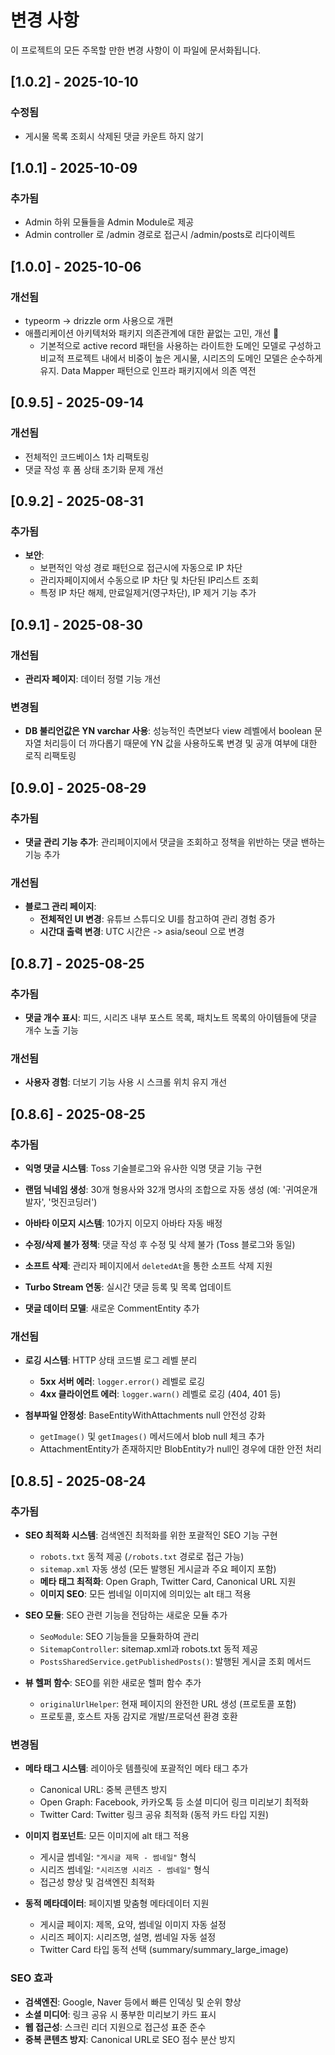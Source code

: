 # 변경 사항

이 프로젝트의 모든 주목할 만한 변경 사항이 이 파일에 문서화됩니다.

## [1.0.2] - 2025-10-10

### 수정됨
  - 게시물 목록 조회시 삭제된 댓글 카운트 하지 않기

## [1.0.1] - 2025-10-09

### 추가됨
  - Admin 하위 모듈들을 Admin Module로 제공
  - Admin controller 로 /admin 경로로 접근시 /admin/posts로 리다이렉트

## [1.0.0] - 2025-10-06

### 개선됨
  - typeorm -> drizzle orm 사용으로 개편
  - 애플리케이션 아키텍처와 패키지 의존관계에 대한 끝없는 고민, 개선 👾
    - 기본적으로 active record 패턴을 사용하는 라이트한 도메인 모델로 구성하고 
    비교적 프로젝트 내에서 비중이 높은 게시물, 시리즈의 도메인 모델은 순수하게 유지.
    Data Mapper 패턴으로 인프라 패키지에서 의존 역전


## [0.9.5] - 2025-09-14

### 개선됨
  - 전체적인 코드베이스 1차 리팩토링
  - 댓글 작성 후 폼 상태 초기화 문제 개선

## [0.9.2] - 2025-08-31

### 추가됨
  - **보안**: 
    - 보편적인 악성 경로 패턴으로 접근시에 자동으로 IP 차단
    - 관리자페이지에서 수동으로 IP 차단 및 차단된 IP리스트 조회
    - 특정 IP 차단 해제, 만료일제거(영구차단), IP 제거 기능 추가

## [0.9.1] - 2025-08-30

### 개선됨
  - **관리자 페이지**: 데이터 정렬 기능 개선

### 변경됨
  - **DB 불리언값은 YN varchar 사용**: 성능적인 측면보다 view 레벨에서 boolean 문자열 처리등이 더 까다롭기 때문에 YN 값을 사용하도록 변경
    및 공개 여부에 대한 로직 리팩토링

## [0.9.0] - 2025-08-29

### 추가됨
  - **댓글 관리 기능 추가**: 관리페이지에서 댓글을 조회하고 정책을 위반하는 댓글 밴하는 기능 추가

### 개선됨

- **블로그 관리 페이지**:
  - **전체적인 UI 변경**: 유튜브 스튜디오 UI를 참고하여 관리 경험 증가
  - **시간대 출력 변경**: UTC 시간은 -> asia/seoul 으로 변경

## [0.8.7] - 2025-08-25

### 추가됨

- **댓글 개수 표시**: 피드, 시리즈 내부 포스트 목록, 패치노트 목록의 아이템들에 댓글 개수 노출 기능

### 개선됨

- **사용자 경험**: 더보기 기능 사용 시 스크롤 위치 유지 개선

## [0.8.6] - 2025-08-25

### 추가됨

- **익명 댓글 시스템**: Toss 기술블로그와 유사한 익명 댓글 기능 구현
- **랜덤 닉네임 생성**: 30개 형용사와 32개 명사의 조합으로 자동 생성 (예: '귀여운개발자', '멋진코딩러')
- **아바타 이모지 시스템**: 10가지 이모지 아바타 자동 배정
- **수정/삭제 불가 정책**: 댓글 작성 후 수정 및 삭제 불가 (Toss 블로그와 동일)
- **소프트 삭제**: 관리자 페이지에서 `deletedAt`을 통한 소프트 삭제 지원
- **Turbo Stream 연동**: 실시간 댓글 등록 및 목록 업데이트

- **댓글 데이터 모델**: 새로운 CommentEntity 추가

### 개선됨

- **로깅 시스템**: HTTP 상태 코드별 로그 레벨 분리
  - **5xx 서버 에러**: `logger.error()` 레벨로 로깅
  - **4xx 클라이언트 에러**: `logger.warn()` 레벨로 로깅 (404, 401 등)

- **첨부파일 안정성**: BaseEntityWithAttachments null 안전성 강화
  - `getImage()` 및 `getImages()` 메서드에서 blob null 체크 추가
  - AttachmentEntity가 존재하지만 BlobEntity가 null인 경우에 대한 안전 처리

## [0.8.5] - 2025-08-24

### 추가됨

- **SEO 최적화 시스템**: 검색엔진 최적화를 위한 포괄적인 SEO 기능 구현
  - `robots.txt` 동적 제공 (`/robots.txt` 경로로 접근 가능)
  - `sitemap.xml` 자동 생성 (모든 발행된 게시글과 주요 페이지 포함)
  - **메타 태그 최적화**: Open Graph, Twitter Card, Canonical URL 지원
  - **이미지 SEO**: 모든 썸네일 이미지에 의미있는 alt 태그 적용

- **SEO 모듈**: SEO 관련 기능을 전담하는 새로운 모듈 추가
  - `SeoModule`: SEO 기능들을 모듈화하여 관리
  - `SitemapController`: sitemap.xml과 robots.txt 동적 제공
  - `PostsSharedService.getPublishedPosts()`: 발행된 게시글 조회 메서드

- **뷰 헬퍼 함수**: SEO를 위한 새로운 헬퍼 함수 추가
  - `originalUrlHelper`: 현재 페이지의 완전한 URL 생성 (프로토콜 포함)
  - 프로토콜, 호스트 자동 감지로 개발/프로덕션 환경 호환

### 변경됨

- **메타 태그 시스템**: 레이아웃 템플릿에 포괄적인 메타 태그 추가
  - Canonical URL: 중복 콘텐츠 방지
  - Open Graph: Facebook, 카카오톡 등 소셜 미디어 링크 미리보기 최적화
  - Twitter Card: Twitter 링크 공유 최적화 (동적 카드 타입 지원)

- **이미지 컴포넌트**: 모든 이미지에 alt 태그 적용
  - 게시글 썸네일: `"게시글 제목 - 썸네일"` 형식
  - 시리즈 썸네일: `"시리즈명 시리즈 - 썸네일"` 형식
  - 접근성 향상 및 검색엔진 최적화

- **동적 메타데이터**: 페이지별 맞춤형 메타데이터 지원
  - 게시글 페이지: 제목, 요약, 썸네일 이미지 자동 설정
  - 시리즈 페이지: 시리즈명, 설명, 썸네일 자동 설정
  - Twitter Card 타입 동적 선택 (summary/summary_large_image)

### SEO 효과

- **검색엔진**: Google, Naver 등에서 빠른 인덱싱 및 순위 향상
- **소셜 미디어**: 링크 공유 시 풍부한 미리보기 카드 표시
- **웹 접근성**: 스크린 리더 지원으로 접근성 표준 준수
- **중복 콘텐츠 방지**: Canonical URL로 SEO 점수 분산 방지
